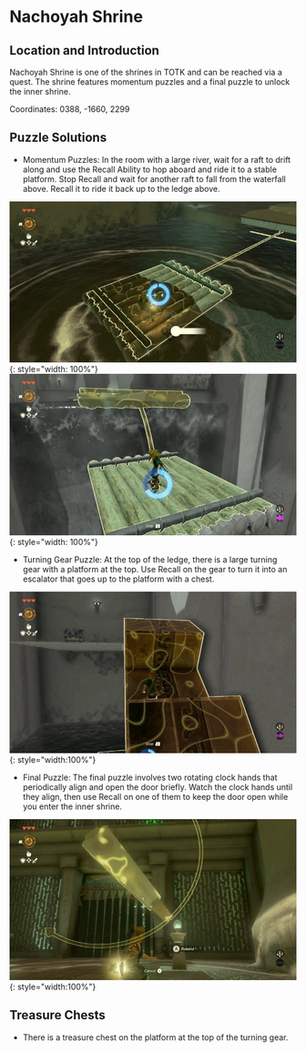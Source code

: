 # Nachoyah Shrine

## Location and Introduction
Nachoyah Shrine is one of the shrines in TOTK and can be reached via a quest. The shrine features momentum puzzles and a final puzzle to unlock the inner shrine.

Coordinates: 0388, -1660, 2299

## Puzzle Solutions
- Momentum Puzzles: In the room with a large river, wait for a raft to drift along and use the Recall Ability to hop aboard and ride it to a stable platform. Stop Recall and wait for another raft to fall from the waterfall above. Recall it to ride it back up to the ledge above.

![](../images/nachoya-00.jpg){: style="width: 100%"}
![](../images/nachoya-01.jpg){: style="width: 100%"}

- Turning Gear Puzzle: At the top of the ledge, there is a large turning gear with a platform at the top. Use Recall on the gear to turn it into an escalator that goes up to the platform with a chest.

![](../images/nachoya-02.jpg){: style="width:100%"}
- Final Puzzle: The final puzzle involves two rotating clock hands that periodically align and open the door briefly. Watch the clock hands until they align, then use Recall on one of them to keep the door open while you enter the inner shrine.

![](../images/nachoya-03.jpg){: style="width:100%"}
## Treasure Chests
- There is a treasure chest on the platform at the top of the turning gear.

